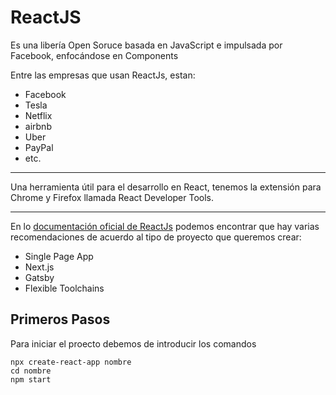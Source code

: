 # ReactJS

Es una libería Open Soruce basada en JavaScript e impulsada por Facebook, enfocándose en Components

Entre las empresas que usan ReactJs, estan:

- Facebook
- Tesla
- Netflix
- airbnb
- Uber
- PayPal
- etc.

---

Una herramienta útil para el desarrollo en React, tenemos la extensión para Chrome y Firefox llamada React Developer Tools.

----

En lo [documentación oficial de ReactJs](https://reactjs.org/docs/getting-started.html) podemos encontrar que hay varias recomendaciones de acuerdo al tipo de proyecto que queremos crear:

- Single Page App
- Next.js 
- Gatsby
- Flexible Toolchains



## Primeros Pasos

Para iniciar el proecto debemos de introducir los comandos 

```shell
npx create-react-app nombre
cd nombre
npm start
```



